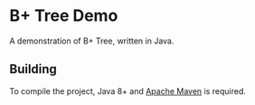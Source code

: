 # B+ Tree Demo

A demonstration of B+ Tree, written in Java.

## Building

To compile the project, Java 8+ and [Apache Maven](https://maven.apache.org) is
required.
